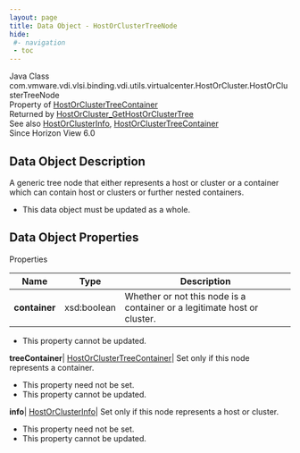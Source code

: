 ```yaml
---
layout: page
title: Data Object - HostOrClusterTreeNode
hide:
 #- navigation
 - toc
---
```






Java Class
    com.vmware.vdi.vlsi.binding.vdi.utils.virtualcenter.HostOrCluster.HostOrClusterTreeNode  
Property of
     [HostOrClusterTreeContainer](vdi.utils.virtualcenter.HostOrCluster.HostOrClusterTreeContainer.md#field_detail)  
Returned by
     [HostOrCluster_GetHostOrClusterTree](vdi.utils.virtualcenter.HostOrCluster.md#getHostOrClusterTree)  
See also
     [HostOrClusterInfo](vdi.utils.virtualcenter.HostOrCluster.HostOrClusterInfo.md), [HostOrClusterTreeContainer](vdi.utils.virtualcenter.HostOrCluster.HostOrClusterTreeContainer.md)  
Since 
    Horizon View 6.0

## Data Object Description 

A generic tree node that either represents a host or cluster or a container which can contain host or clusters or further nested containers. 

  * This data object must be updated as a whole.



## Data Object Properties

Properties

Name |  Type |  Description   
---|---|---  
**container**|  xsd:boolean|  Whether or not this node is a container or a legitimate host or cluster.   


 * This property cannot be updated.

  
**treeContainer**| [HostOrClusterTreeContainer](vdi.utils.virtualcenter.HostOrCluster.HostOrClusterTreeContainer.md)|  Set only if this node represents a container.   


 * This property need not be set.
 * This property cannot be updated.

  
**info**| [HostOrClusterInfo](vdi.utils.virtualcenter.HostOrCluster.HostOrClusterInfo.md)|  Set only if this node represents a host or cluster.   


 * This property need not be set.
 * This property cannot be updated.

  
  

  

